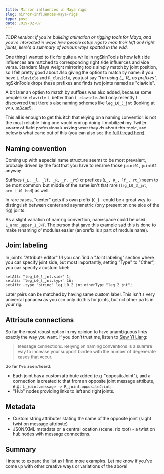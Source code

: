 ```yaml
---
title: Mirror influences in Maya rigs
slug: mirror-influences-maya-rigs
type: post
date: 2019-02-07
---
```



*TLDR version: if you're building animation or rigging tools for Maya, and you're interested in ways how people setup rigs to map their left and right joints, here's a summary of various ways spotted in the wild.*


One thing I wanted to fix for quite a while in ngSkinTools is how left side influences are matched to corresponding right side influences and vice versa. Standard Maya weight mirroring tools simply match by joint position, so I felt pretty good about also giving the option to match by name: if you have `L_clavicle` and `R_clavicle`, you just say *"I'm using L\_, R\_ as prefixes"*, ngSkinTools drops these prefixes and finds two joints named as "clavicle". 

A bit later an option to match by suffixes was also added, because some people like `clavicle_L` better than `L_clavicle`. And only recently I discovered that there's also naming schemes like `leg_L0_3_jnt` (looking at you, [mGear](http://www.mgear-framework.com/)!).

This all is enough to get this itch that relying on a naming convention is not the most reliable thing one would end up doing. I mobilized my Twitter swarm of field professionals asking what they do about this topic, and below is what came out of this (you can also see the [full thread here](https://twitter.com/viktorasm/status/1092688447955976193)).



## Naming convention

Coming up with a special name structure seems to be most prevalent, probably driven by the fact that you have to rename those `joint01`, `joint02` anyway.

Suffixes (`_L, _l, _lf, _R, _r, _rt`) or prefixes  (`L_, R_, lf_, rt_`) seem to be most common, but middle of the name isn't that rare (`leg_L0_3_jnt`, `arm_L_01_bnd`) as well.

In rare cases, "center" gets it's own prefix (`C_`) - could be a great way to distinguish between center and asymmetric (only present on one side of the rig) joints.

As a slight variation of naming convention, namespace could be used: `L_arm:_upper_1_JNT`. The person that gave this example said this is done to make renaming of modules easier (an prefix is a part of module name).
 
    
## Joint labeling

In joint's "Attribute editor" UI you can find a "Joint labeling" section where you can specify joint side, but most importantly, setting "Type" to "Other", you can specify a custom label:

```
setAttr "leg_L0_2_jnt.side" 1;
setAttr "leg_L0_2_jnt.type" 18;
setAttr -type "string" leg_L0_2_jnt.otherType "leg_2_jnt";
```

Later pairs can be matched by having same custom label. This isn't a very universal panacea as you can only do this for joints, but not other parts in your rig.
   
## Attribute connections

So far the most robust option in my opinion to have unambiguous links exactly the way you want. If you don't trust me, listen to [Siew Yi Liang](https://twitter.com/ylsiew/status/1093417883760115712):

> Message connections. Relying on naming conventions is a surefire way to increase your support burden with the number of degenerate cases that occur.

So far I've seen/heard:

* Each joint has a custom attribute added (e.g. "oppositeJoint"), and a connection is created to that from an opposite joint message attribute, e.g.: `L_joint.message -> R_joint.oppositeJoint`;
* "Hub" nodes providing links to left and right joints.
    
## Metadata

 
* Custom string attributes stating the name of the opposite joint (slight twist on message attribute)
* JSON/XML metadata on a central location (scene, rig root) - a twist on hub nodes with message connections. 
    

  
## Summary

I intend to expand the list as I find more examples. Let me know if you've come up with other creative ways or variations of the above!

